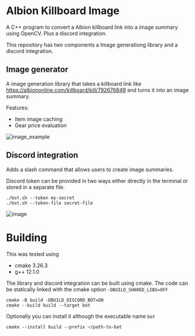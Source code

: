 # Albion Killboard Image
A C++ program to convert a Albion killboard link into a image summary using OpenCV. Plus a discord integration.

This repository has two components a Image generationg library and a discord integration.


## Image generator

A image generation library that takes a killboard link like https://albiononline.com/killboard/kill/792676849 and turns it into an image summary.

Features:
- Item image caching
- Gear price evaluation

![image_example](https://github.com/thorulf4/AlbionKillboardImage/assets/10059450/0ddb747f-fa4c-40dc-859a-bbc22024549c)

## Discord integration
Adds a slash command that allows users to create image summaries.

Discord token can be provided in two ways either directly in the terminal or stored in a separate file.

`./bot.sh --token my-secret`\
`./bot.sh --token-file secret-file`

![image](https://github.com/thorulf4/AlbionKillboardImage/assets/10059450/37393ad8-59f4-4e9c-a9f2-2ac5488597f0)

# Building
This was tested using
 - cmake 3.26.3
 - g++ 12.1.0

The library and discord integration can be built using cmake. 
The code can be statically linked with the cmake option `-DBUILD_SHARED_LIBS=OFF`
```
cmake -B build -DBUILD_DISCORD_BOT=ON
cmake --build build --target bot
```
Optionally you can install it although the executable name `bot`
```
cmake --install build --prefix ~/path-to-bot
```